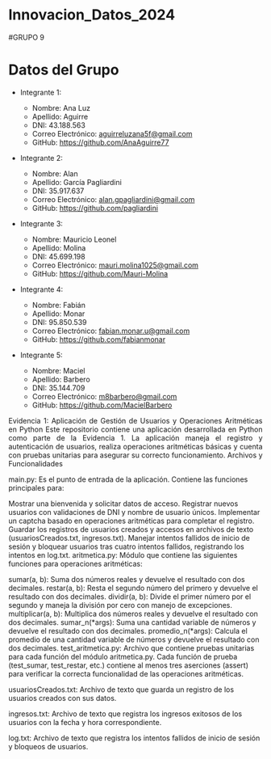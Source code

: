 # Innovacion_Datos_2024
#GRUPO 9

# Datos del Grupo

- Integrante 1:
  - Nombre: Ana Luz 
  - Apellido: Aguirre
  - DNI: 43.188.563
  - Correo Electrónico: aguirreluzana5f@gmail.com
  - GitHub: https://github.com/AnaAguirre77

- Integrante 2:
  - Nombre: Alan 
  - Apellido: García Pagliardini
  - DNI: 35.917.637
  - Correo Electrónico: alan.gpagliardini@gmail.com
  - GitHub: https://github.com/pagliardini

- Integrante 3:
  - Nombre: Mauricio Leonel
  - Apellido: Molina
  - DNI: 45.699.198
  - Correo Electrónico: mauri.molina1025@gmail.com
  - GitHub: https://github.com/Mauri-Molina

- Integrante 4:
  - Nombre: Fabián 
  - Apellido: Monar
  - DNI: 95.850.539
  - Correo Electrónico: fabian.monar.u@gmail.com
  - GitHub: https://github.com/fabianmonar

- Integrante 5:
  - Nombre: Maciel 
  - Apellido: Barbero
  - DNI: 35.144.709
  - Correo Electrónico: m8barbero@gmail.com
  - GitHub: https://github.com/MacielBarbero
<p style="text-align: justify;">
Evidencia 1: Aplicación de Gestión de Usuarios y Operaciones Aritméticas en Python
Este repositorio contiene una aplicación desarrollada en Python como parte de la Evidencia 1. La aplicación maneja el registro y autenticación de usuarios, realiza operaciones aritméticas básicas y cuenta con pruebas unitarias para asegurar su correcto funcionamiento.
Archivos y Funcionalidades

main.py: Es el punto de entrada de la aplicación. Contiene las funciones principales para:

Mostrar una bienvenida y solicitar datos de acceso.
Registrar nuevos usuarios con validaciones de DNI y nombre de usuario únicos.
Implementar un captcha basado en operaciones aritméticas para completar el registro.
Guardar los registros de usuarios creados y accesos en archivos de texto (usuariosCreados.txt, ingresos.txt).
Manejar intentos fallidos de inicio de sesión y bloquear usuarios tras cuatro intentos fallidos, registrando los intentos en log.txt.
aritmetica.py: Módulo que contiene las siguientes funciones para operaciones aritméticas:

sumar(a, b): Suma dos números reales y devuelve el resultado con dos decimales.
restar(a, b): Resta el segundo número del primero y devuelve el resultado con dos decimales.
dividir(a, b): Divide el primer número por el segundo y maneja la división por cero con manejo de excepciones.
multiplicar(a, b): Multiplica dos números reales y devuelve el resultado con dos decimales.
sumar_n(*args): Suma una cantidad variable de números y devuelve el resultado con dos decimales.
promedio_n(*args): Calcula el promedio de una cantidad variable de números y devuelve el resultado con dos decimales.
test_aritmetica.py: Archivo que contiene pruebas unitarias para cada función del módulo aritmetica.py. Cada función de prueba (test_sumar, test_restar, etc.) contiene al menos tres aserciones (assert) para verificar la correcta funcionalidad de las operaciones aritméticas.

usuariosCreados.txt: Archivo de texto que guarda un registro de los usuarios creados con sus datos.

ingresos.txt: Archivo de texto que registra los ingresos exitosos de los usuarios con la fecha y hora correspondiente.

log.txt: Archivo de texto que registra los intentos fallidos de inicio de sesión y bloqueos de usuarios.
</p>
